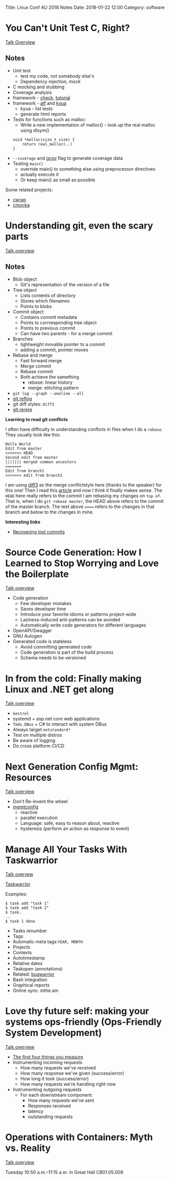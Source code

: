 Title: Linux Conf AU 2018 Notes
Date: 2018-01-22 12:00
Category: software

# You Can't Unit Test C, Right?

[Talk Overview](https://rego.linux.conf.au/schedule/presentation/114/)

## Notes

- Unit test
  - test my code, not somebody else's
  - Dependency injection, mock
- C mocking and stubbing
- Coverage analysis
- framework - [check](https://libcheck.github.io/check/), [tutorial](https://libcheck.github.io/check/doc/check_html/check_3.html)
- framework - [atf](https://github.com/jmmv/atf) and [kyua](https://github.com/jmmv/kyua/)
  - kyua - list tests
  - generate html reports
- Tests for functions such as malloc:
  - Write a new implementation of malloc() - look up the real malloc using dlsym()
  ```
  void *malloc(size_t size) {
      return real_malloc(..)
  }
  ```
- `--coverage` and [gcov](https://gcc.gnu.org/onlinedocs/gcc/Gcov.html) flag to generate coverage data
- Testing `main()`
  - override main() to something else using preprocessor directives
  - actually execute it
  - Or keep main() as small as possible

Some related projects:

- [cwrap](https://cwrap.org/)
- [cmocka](https://cmocka.org/)

# Understanding git, even the scary parts

[Talk overview](https://rego.linux.conf.au/schedule/presentation/117/)

## Notes

- Blob object
  - Git's representation of the version of a file
- Tree object
  - Lists contents of directory
  - Stores which filenames
  - Points to blobs
- Commit object
  - Contains commit metadata
  - Points to corrresponding tree object
  - Points to previous commit
  - Can have two parents - for a merge commit
- Branches
  - lightweight movable pointer to a commit
  - adding a commit, pointer moves
- Rebase and merge
  - Fast forward merge
  - Merge commit
  - Rebase commit
  - Both achieve the samething
    - rebase: linear history
    - merge: stitching pattern
- `git log --graph --oneline --all`
- [git reflog](https://www.atlassian.com/git/tutorials/rewriting-history/git-reflog)
- git diff styles: `diff3`
- [git rerere](https://git-scm.com/blog/2010/03/08/rerere.html)

**Learning to read git conflicts**

I often have difficulty in understanding conflicts in files when I do a `rebase`.
They usually look like this:

```
Hello World
Edit from master
<<<<<<< HEAD
Second edit from master
||||||| merged common ancestors
=======
Edit from branch1
>>>>>>> edit from branch1
```

I am using [diff3](https://stackoverflow.com/questions/27417656/should-diff3-be-default-conflictstyle-on-git)
as the merge conflictstyle here (thanks to the speaker) for this one! Then I read
this [article](https://help.github.com/articles/resolving-a-merge-conflict-using-the-command-line/)
and now I think it finally makes sense. The `HEAD` here really refers to the commit I am rebasing my
changes on `top of`. That is, when I do `git rebase master`, the HEAD above refers to the commit
of the master branch. The text above `====` refers to the changes in that branch and below to the
changes in mine.

**Interesting links**

- [Recovering lost commits](http://www.programblings.com/2008/06/07/the-illustrated-guide-to-recovering-lost-commits-with-git/)

# Source Code Generation: How I Learned to Stop Worrying and Love the Boilerplate

[Talk overview](https://rego.linux.conf.au/schedule/presentation/119/)

- Code generation
  - Few developer mistakes
  - Saves developer time
  - Introduce your favorite idioms or patterns project-wide
  - Laziness-induced anti-patterns can be avoided
  - Automatically write code generators for different languages
- OpenAPI/Swagger
- GNU Autogen
- Generated code is stateless
  - Avoid committing generated code
  - Code generation is part of the build process
  - Schema needs to be versioned

# In from the cold: Finally making Linux and .NET get along

[Talk overview](https://rego.linux.conf.au/schedule/presentation/121/)

- `kestrel`
- systemd + asp.net core web applications
- `Tmds.DBus` + C# to interact with system DBus
- Always target `netstandard*`
- Test on multiple distros
- Be aware of logging
- Do cross platform CI/CD

# Next Generation Config Mgmt: Resources

[Talk overview](https://rego.linux.conf.au/schedule/presentation/182/)

- Don't Re-invent the wheel
- [mgmtconfig](https://github.com/purpleidea/mgmt)
  - reactive
  - parallel execution
  - Language: safe, easy to reason about, reactive
  - hysteresis (perform an action as response to event)

# Manage All Your Tasks With Taskwarrior

[Talk overvew](https://rego.linux.conf.au/schedule/presentation/115/)

[Taskwarrior](https://taskwarrior.org/)

Examples:

```
$ task add "task 1"
$ task add "task 2"
$ task.
..
$ task 1 done
```

- Tasks renumber
- Tags
- Automatic meta tags:`YEAR, MONTH`
- Projects
- Contexts
- Autotimestamp
- Relative dates
- Taskopen (annotations)
- Related: [bugwarrior](https://github.com/ralphbean/bugwarrior)
- Bash integration
- Graphical reports
- Online sync: inthe.am


# Love thy future self: making your systems ops-friendly (Ops-Friendly System Development)

[Talk overview](https://rego.linux.conf.au/schedule/presentation/183/)

- [The first four things you measure](https://honeycomb.io/blog/2017/01/instrumentation-the-first-four-things-you-measure/)
- Instrumenting incoming requests
  - How many requests we've received
  - How many response we've given (success/error)
  - How long it took (success/error)
  - How many requests we're handling right now
- Instrumenting outgoing requests
  - For each downstream component:
    - How many requests we've sent
    - Responses received
    - latency
    - outstanding requests

# Operations with Containers: Myth vs. Reality

[Talk overview](https://rego.linux.conf.au/schedule/presentation/108/)

Tuesday 10:50 a.m.–11:15 a.m. in Great Hall CB01.05.009 

